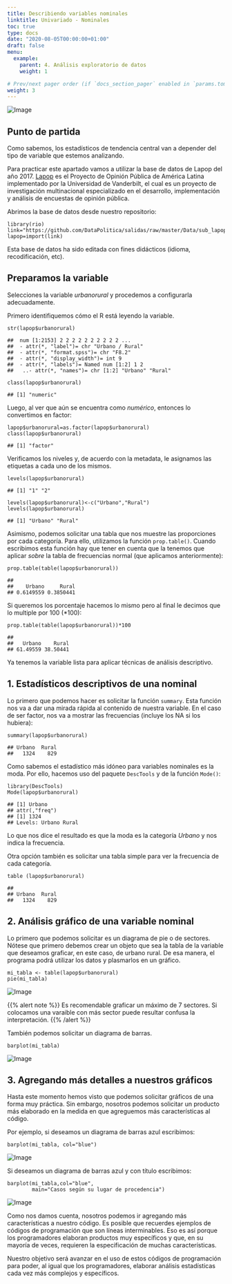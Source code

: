 ```yaml
---
title: Describiendo variables nominales
linktitle: Univariado - Nominales
toc: true
type: docs
date: "2020-08-05T00:00:00+01:00"
draft: false
menu:
  example:
    parent: 4. Análisis exploratorio de datos
    weight: 1

# Prev/next pager order (if `docs_section_pager` enabled in `params.toml`)
weight: 3
---
```


![Image](/cursos/4-1-0.jpg)

## Punto de partida

Como sabemos, los estadísticos de tendencia central van a depender del
tipo de variable que estemos analizando.

Para practicar este apartado vamos a utilizar la base de datos de Lapop
del año 2017. [Lapop](https://www.vanderbilt.edu/lapop-espanol/) es el
Proyecto de Opinión Pública de América Latina implementado por la
Universidad de Vanderbilt, el cual es un proyecto de investigación
multinacional especializado en el desarrollo, implementación y análisis
de encuestas de opinión pública.

Abrimos la base de datos desde nuestro repositorio:

    library(rio)
    link="https://github.com/DataPolitica/salidas/raw/master/Data/sub_lapop.sav"
    lapop=import(link)

Esta base de datos ha sido editada con fines didácticos (idioma,
recodificación, etc).

## Preparamos la variable

Selecciones la variable *urbanorural* y procedemos a configurarla
adecuadamente.

Primero identifiquemos cómo el R está leyendo la variable.

    str(lapop$urbanorural)

    ##  num [1:2153] 2 2 2 2 2 2 2 2 2 2 ...
    ##  - attr(*, "label")= chr "Urbano / Rural"
    ##  - attr(*, "format.spss")= chr "F8.2"
    ##  - attr(*, "display_width")= int 9
    ##  - attr(*, "labels")= Named num [1:2] 1 2
    ##   ..- attr(*, "names")= chr [1:2] "Urbano" "Rural"

    class(lapop$urbanorural)

    ## [1] "numeric"

Luego, al ver que aún se encuentra como *numérico*, entonces lo
convertimos en factor:

    lapop$urbanorural=as.factor(lapop$urbanorural)
    class(lapop$urbanorural)

    ## [1] "factor"

Verificamos los niveles y, de acuerdo con la metadata, le asignamos las
etiquetas a cada uno de los mismos.

    levels(lapop$urbanorural)

    ## [1] "1" "2"

    levels(lapop$urbanorural)<-c("Urbano","Rural")
    levels(lapop$urbanorural)

    ## [1] "Urbano" "Rural"

Asimismo, podemos solicitar una tabla que nos muestre las proporciones
por cada categoría. Para ello, utilizamos la función `prop.table()`.
Cuando escribimos esta función hay que tener en cuenta que la tenemos
que aplicar *sobre* la tabla de frecuencias normal (que aplicamos
anteriormente):

    prop.table(table(lapop$urbanorural))

    ## 
    ##    Urbano     Rural 
    ## 0.6149559 0.3850441

Si queremos los porcentaje hacemos lo mismo pero al final le decimos que
lo multiple por 100 (*100):

    prop.table(table(lapop$urbanorural))*100

    ## 
    ##   Urbano    Rural 
    ## 61.49559 38.50441

Ya tenemos la variable lista para aplicar técnicas de análisis
descriptivo.

## 1. Estadísticos descriptivos de una nominal

Lo primero que podemos hacer es solicitar la función `summary`. Esta
función nos va a dar una mirada rápida al contenido de nuestra variable.
En el caso de ser factor, nos va a mostrar las frecuencias (incluye los
NA si los hubiera):

    summary(lapop$urbanorural)

    ## Urbano  Rural 
    ##   1324    829


Como sabemos el estadístico más idóneo para variables nominales es la
moda. Por ello, hacemos uso del paquete `DescTools` y de la función
`Mode()`:

    library(DescTools)
    Mode(lapop$urbanorural)

    ## [1] Urbano
    ## attr(,"freq")
    ## [1] 1324
    ## Levels: Urbano Rural

Lo que nos dice el resultado es que la moda es la categoría *Urbano* y
nos indica la frecuencia.

Otra opción también es solicitar una tabla simple para ver la frecuencia
de cada categoría.

    table (lapop$urbanorural)

    ## 
    ## Urbano  Rural 
    ##   1324    829

## 2. Análisis gráfico de una variable nominal

Lo primero que podemos solicitar es un diagrama de pie o de sectores.
Nótese que primero debemos crear un objeto que sea la tabla de la
variable que deseamos graficar, en este caso, de urbano rural. De esa
manera, el programa podrá utilizar los datos y plasmarlos en un gráfico.

    mi_tabla <- table(lapop$urbanorural)
    pie(mi_tabla)

![Image](/cursos/4-1-1.jpg)

{{% alert note %}}
Es recomendable graficar un máximo de 7 sectores. Si colocamos una varaible con más sector puede resultar confusa la interpretación.
{{% /alert %}}

También podemos solicitar un diagrama de barras.

    barplot(mi_tabla)

![Image](/cursos/4-1-2.jpg)

## 3. Agregando más detalles a nuestros gráficos

Hasta este momento hemos visto que podemos solicitar gráficos de una
forma muy práctica. Sin embargo, nosotros podemos solicitar un producto
más elaborado en la medida en que agreguemos más características al
código.

Por ejemplo, si deseamos un diagrama de barras azul escribimos:

    barplot(mi_tabla, col="blue")

![Image](/cursos/4-1-3.jpg)

Si deseamos un diagrama de barras azul y con título escribimos:

    barplot(mi_tabla,col="blue", 
            main="Casos según su lugar de procedencia")

![Image](/cursos/4-1-4.jpg)

Como nos damos cuenta, nosotros podemos ir agregando más características
a nuestro código. Es posible que recuerdes ejemplos de códigos de
programación que son líneas interminables. Eso es así porque los
programadores elaboran productos muy específicos y que, en su mayoría de
veces, requieren la especificación de muchas características.

Nuestro objetivo será avanzar en el uso de estos códigos de programación
para poder, al igual que los programadores, elaborar análisis
estadísticas cada vez más complejos y específicos.
